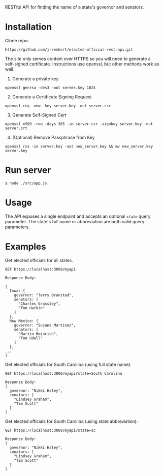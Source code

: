 RESTful API for finding the name of a state's governor and senators.


# Installation

Clone repo:

```
https://github.com/jrrembert/elected-official-rest-api.git
```

The site only serves content over HTTPS so you will need to generate a self-signed certificate. Instructions use openssl, but other methods work as well.

1. Generate a private key
```
openssl genrsa -des3 -out server.key 1024
```
2. Generate a Certificate Signing Request
```
openssl req -new -key server.key -out server.csr
```
3. Generate Self-Signed Cert
```
openssl x509 -req -days 365 -in server.csr -signkey server.key -out server.crt
```
4. (Optional) Remove Passphrase from Key
```
openssl rsa -in server.key -out new_server.key && mv new_server.key server.key
```
# Run server

```
$ node ./src/app.js
```

# Usage

The API exposes a single endpoint and accepts an optional ```state``` query parameter. The state's full name or abbreviation are both valid query parameters.

# Examples

Get elected officials for all states.

```
GET https://localhost:3000/myapi

Response Body:

{
  Iowa: {
    governor: "Terry Branstad",
    senators: [
      "Charles Grassley",
      "Tom Harkin"
    ]
  },
  New Mexico: {
    governor: "Susana Martinez",
    senators: [
      "Martin Heinrich",
      "Tom Udall"
    ]
  },
...
}
```

Get elected officials for South Carolina (using full state name).

```
GET https://localhost:3000/myapi?state=South Carolina

Response Body:
{
  governor: "Nikki Haley",
  senators: [
    "Lindsey Graham",
    "Tim Scott"
  ]
}
```

Get elected officials for South Carolina (using state abbreviation).

```
GET https://localhost:3000/myapi?state=sc

Response Body:
{
  governor: "Nikki Haley",
  senators: [
    "Lindsey Graham",
    "Tim Scott"
  ]
}
```
